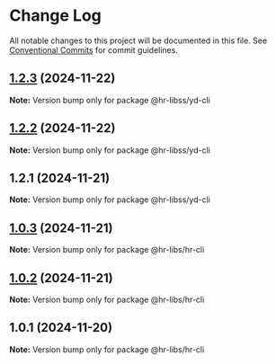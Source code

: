 # Change Log

All notable changes to this project will be documented in this file.
See [Conventional Commits](https://conventionalcommits.org) for commit guidelines.

## [1.2.3](https://github.com/henry940812/hr-libss/compare/@hr-libss/yd-cli@1.2.2...@hr-libss/yd-cli@1.2.3) (2024-11-22)

**Note:** Version bump only for package @hr-libss/yd-cli





## [1.2.2](https://github.com/henry940812/hr-libss/compare/@hr-libss/yd-cli@1.2.1...@hr-libss/yd-cli@1.2.2) (2024-11-22)

**Note:** Version bump only for package @hr-libss/yd-cli





## 1.2.1 (2024-11-21)

**Note:** Version bump only for package @hr-libss/yd-cli





## [1.0.3](https://github.com/henry940812/hr-libss/compare/@hr-libs/hr-cli@1.0.2...@hr-libs/hr-cli@1.0.3) (2024-11-21)

**Note:** Version bump only for package @hr-libs/hr-cli





## [1.0.2](https://github.com/henry940812/hr-libss/compare/@hr-libs/hr-cli@1.0.1...@hr-libs/hr-cli@1.0.2) (2024-11-21)

**Note:** Version bump only for package @hr-libs/hr-cli





## 1.0.1 (2024-11-20)

**Note:** Version bump only for package @hr-libs/hr-cli
